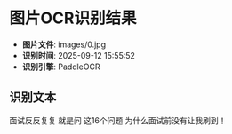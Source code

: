 # 图片OCR识别结果

- **图片文件**: images/0.jpg
- **识别时间**: 2025-09-12 15:55:52
- **识别引擎**: PaddleOCR

## 识别文本

面试反反复复
就是问
这16个问题
为什么面试前没有让我刷到！
